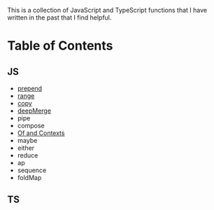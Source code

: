 This is a collection of JavaScript and TypeScript functions that I have written in the past that I find helpful.

# Table of Contents

## JS

- [prepend](JS/prepend.md)
- [range](JS/range.md)
- [copy](JS/copy.md)
- [deepMerge](JS/deepMerge.md)
- pipe
- compose
- [Of and Contexts](JS/of.md)
- maybe
- either
- reduce
- ap
- sequence
- foldMap

## TS

